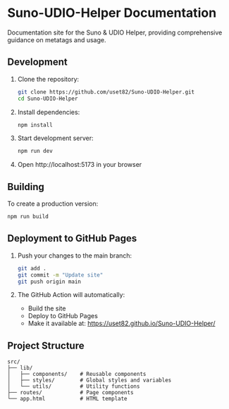 # Suno-UDIO-Helper Documentation

Documentation site for the Suno & UDIO Helper, providing comprehensive guidance on metatags and usage.

## Development

1. Clone the repository:
   ```bash
   git clone https://github.com/uset82/Suno-UDIO-Helper.git
   cd Suno-UDIO-Helper
   ```

2. Install dependencies:
   ```bash
   npm install
   ```

3. Start development server:
   ```bash
   npm run dev
   ```

4. Open http://localhost:5173 in your browser

## Building

To create a production version:
```bash
npm run build
```

## Deployment to GitHub Pages

1. Push your changes to the main branch:
   ```bash
   git add .
   git commit -m "Update site"
   git push origin main
   ```

2. The GitHub Action will automatically:
   - Build the site
   - Deploy to GitHub Pages
   - Make it available at: https://uset82.github.io/Suno-UDIO-Helper/

## Project Structure

```
src/
├── lib/
│   ├── components/    # Reusable components
│   ├── styles/        # Global styles and variables
│   └── utils/         # Utility functions
├── routes/            # Page components
└── app.html           # HTML template
```
